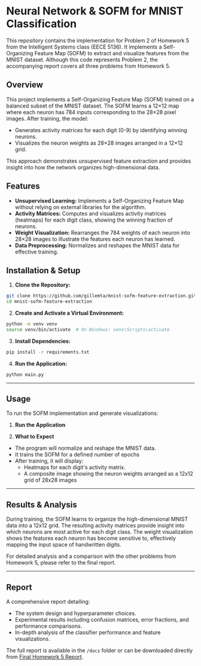 # Neural Network & SOFM for MNIST Classification

This repository contains the implementation for Problem 2 of Homework 5 from the Intelligent Systems class (EECE 5136). It implements a Self-Organizing Feature Map (SOFM) to extract and visualize features from the MNIST dataset. Although this code represents Problem 2, the accompanying report covers all three problems from Homework 5.

## Overview

This project implements a Self-Organizing Feature Map (SOFM) trained on a balanced subset of the MNIST dataset. The SOFM learns a 12×12 map where each neuron has 784 inputs corresponding to the 28×28 pixel images. After training, the model:
- Generates activity matrices for each digit (0-9) by identifying winning neurons.
- Visualizes the neuron weights as 28×28 images arranged in a 12×12 grid.

This approach demonstrates unsupervised feature extraction and provides insight into how the network organizes high-dimensional data.

## Features

- **Unsupervised Learning:** Implements a Self-Organizing Feature Map without relying on external libraries for the algorithm.
- **Activity Matrices:** Computes and visualizes activity matrices (heatmaps) for each digit class, showing the winning fraction of neurons.
- **Weight Visualization:** Rearranges the 784 weights of each neuron into 28×28 images to illustrate the features each neuron has learned.
- **Data Preprocessing:** Normalizes and reshapes the MNIST data for effective training.

## Installation & Setup

1. **Clone the Repository:**
  ```bash
  git clone https://github.com/gillemta/mnist-sofm-feature-extraction.git
  cd mnist-sofm-feature-extraction
  ```

2. **Create and Activate a Virtual Environment:**
  ```bash
  python -m venv venv
  source venv/bin/activate  # On Windows: venv\Scripts\activate
  ```

3. **Install Dependencies:**
  ```bash
  pip install -r requirements.txt
  ```

4. **Run the Application:**
  ```bash
  python main.py
  ```

---

## Usage

To run the SOFM implementation and generate visualizations:

1. **Run the Application**

2. **What to Expect**
- The program will normalize and reshape the MNIST data.
- It trains the SOFM for a defined number of epochs
- After training, it will display:
  - Heatmaps for each digit's activity matrix.
  - A composite image showing the neuron weights arranged as a 12x12 grid of 28x28 images

---

## Results & Analysis

During training, the SOFM learns to organize the high-dimensional MNIST data into a 12x12 grid. The resulting activity matrices provide insight into which neurons are most active for each digit class. The weight visualization shows  the features each neuron has become sensitive to, effectively mapping the input space of handwritten digits.

For detailed analysis and a comparison with the other problems from Homework 5, please refer to the final report.

---

## Report

A comprehensive report detailing:
- The system design and hyperparameter choices.
- Experimental results including confusion matrices, error fractions, and performance comparisons.
- In-depth analysis of the classifier performance and feature visualizations.

The full report is available in the `/docs` folder or can be downloaded directly from [Final Homework 5 Report](link-to-report.pdf).
